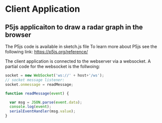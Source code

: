 # Client Application
## P5js applicaiton to draw a radar graph in the browser

The P5js code is available in sketch.js file
To learn more about P5js see the following link:
https://p5js.org/reference/

The client application is connected to the webserver via a websocket.
A partial code for the websocket is the follwoing:
```javascript
socket = new WebSocket('ws://' + host+'/ws');
// socket message listener:
socket.onmessage = readMessage;

function readMessage(event) {

  var msg = JSON.parse(event.data);
  console.log(event);
  serialEventHandler(msg.value);
}
```